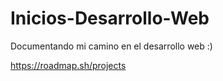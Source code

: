 # Inicios-Desarrollo-Web
Documentando mi camino en el desarrollo web :)

https://roadmap.sh/projects
